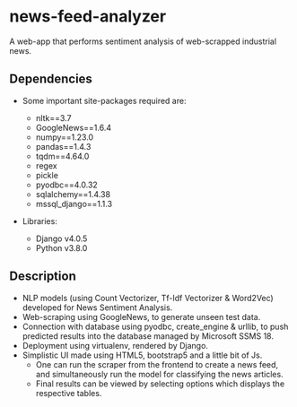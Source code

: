 # news-feed-analyzer #
A web-app that performs sentiment analysis of web-scrapped industrial news.

## Dependencies ##

 - Some important site-packages required are:
    - nltk==3.7
    - GoogleNews==1.6.4
    - numpy==1.23.0
    - pandas==1.4.3
    - tqdm==4.64.0
    - regex
    - pickle
    - pyodbc==4.0.32
    - sqlalchemy==1.4.38
    - mssql_django==1.1.3
 
 - Libraries:
    - Django v4.0.5
    - Python v3.8.0

## Description ##
- NLP models (using Count Vectorizer, Tf-Idf Vectorizer & Word2Vec) developed for News Sentiment Analysis.
- Web-scraping using GoogleNews, to generate unseen test data.
- Connection with database using pyodbc, create_engine & urllib, to push predicted results into the database managed by Microsoft SSMS 18.
- Deployment using virtualenv, rendered by Django.
- Simplistic UI made using HTML5, bootstrap5 and a little bit of Js.
    - One can run the scraper from the frontend to create a news feed, and simultaneously run the model for classifying the news articles.
    - Final results can be viewed by selecting options which displays the respective tables.

